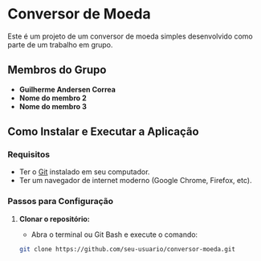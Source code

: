 # Conversor de Moeda

Este é um projeto de um conversor de moeda simples desenvolvido como parte de um trabalho em grupo.

## Membros do Grupo

- **Guilherme Andersen Correa**
- **Nome do membro 2**
- **Nome do membro 3**

## Como Instalar e Executar a Aplicação

### Requisitos

- Ter o [Git](https://git-scm.com/) instalado em seu computador.
- Ter um navegador de internet moderno (Google Chrome, Firefox, etc).

### Passos para Configuração

1. **Clonar o repositório:**
   - Abra o terminal ou Git Bash e execute o comando:

   ```bash
   git clone https://github.com/seu-usuario/conversor-moeda.git
